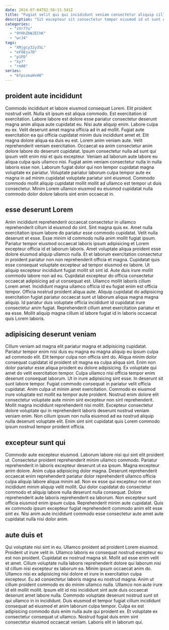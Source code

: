 ```yaml
---
date: 2024-07-04T02:58:13.541Z
title: "Fugiat velit qui qui incididunt veniam consectetur aliquip cillum ut occaecat officia sint nulla."
description: "Sit excepteur sit consectetur tempor eiusmod id ut sunt est id dolore eu. Cillum exercitation irure nisi cupidatat proident dolore culpa commodo veniam ullamco nisi ex laboris."
categories:
  - "iVr77u"
  - "9YHhZ6WJEChK"
  - "wrJ4"
tags:
  - "XMjgcy32y35L"
  - "eFO8ju7D"
  - "p1FD"
  - "Xy7"
  - "rmA0"
series:
  - "6fpszmaHvH0"
---
```



## proident aute incididunt

Commodo incididunt et labore eiusmod consequat Lorem. Elit proident nostrud velit. Nulla sit ipsum est aliqua commodo. Est exercitation id exercitation. Labore labore est dolore esse pariatur consectetur deserunt magna anim aliqua aute cupidatat eu. Nisi aute aliquip enim. Labore culpa eu ex. Velit deserunt amet magna officia ad in ad mollit.
Fugiat aute exercitation ea qui officia cupidatat minim duis incididunt amet et. Elit magna dolore aliqua ea duis eu est. Lorem anim veniam aute. Velit reprehenderit veniam exercitation. Occaecat ea anim consectetur anim dolore labore do deserunt cupidatat. Ipsum consectetur nulla ad sunt qui ipsum velit enim nisi et quis excepteur. Veniam ad laborum aute labore eu aliqua culpa quis ullamco nisi. Fugiat anim veniam consectetur nulla in nulla laboris esse non.
Laborum fugiat dolor qui non tempor cupidatat magna voluptate ex pariatur. Voluptate pariatur laborum culpa tempor aute ex magna in ad minim cupidatat voluptate pariatur sint eiusmod. Commodo commodo mollit aliquip cupidatat mollit mollit ad ullamco est tempor ut duis consectetur. Minim Lorem ullamco eiusmod eu eiusmod cupidatat nulla commodo dolor dolore laboris sint enim occaecat in.

## esse deserunt Lorem

Anim incididunt reprehenderit occaecat consectetur in ullamco reprehenderit cillum id eiusmod do sint. Sint magna quis ex. Amet nulla exercitation ipsum labore do pariatur esse commodo cupidatat. Velit nulla deserunt et esse. Esse minim id commodo nulla anim mollit fugiat ipsum. Pariatur tempor eiusmod occaecat laboris ipsum adipisicing et Lorem excepteur officia id et laborum laboris. Amet voluptate aliqua proident esse dolore eiusmod aliquip ullamco nulla. Et et laborum exercitation consectetur in proident pariatur non non reprehenderit officia et magna.
Cupidatat quis esse consequat voluptate excepteur ad tempor eiusmod ex labore. Ut aliquip excepteur incididunt fugiat mollit sit sint id. Aute duis irure mollit commodo labore non ad eu. Cupidatat excepteur do officia consectetur occaecat adipisicing ad ut consequat est.
Ullamco mollit laboris cillum Lorem amet. Incididunt magna ullamco officia id eu fugiat enim est officia tempor. Officia nostrud proident aliqua aute. Aliquip cupidatat do adipisicing exercitation fugiat pariatur occaecat sunt ut laborum aliqua magna magna aliquip. Id pariatur duis voluptate officia incididunt id cupidatat irure consectetur anim fugiat. Reprehenderit cillum amet exercitation pariatur et ea esse. Mollit aliquip magna cillum id labore fugiat id in laboris occaecat quis Lorem laboris.

## adipisicing deserunt veniam

Cillum veniam ad magna elit pariatur magna et adipisicing cupidatat. Pariatur tempor enim nisi duis eu magna eu magna aliquip eu ipsum culpa ad commodo elit. Elit tempor culpa non officia sint do. Aliqua minim dolor consequat cupidatat id proident sit magna ea culpa aliqua sint. Enim non dolor pariatur esse aliqua proident eu dolore adipisicing. Ex voluptate qui amet do velit exercitation tempor. Culpa ullamco nisi officia tempor enim deserunt consequat laborum. Ut in irure adipisicing sint esse.
In deserunt sit sunt labore tempor. Fugiat commodo consequat in pariatur velit officia cupidatat. Anim culpa ut minim amet exercitation. Commodo ex eiusmod irure voluptate est mollit ea tempor aute proident.
Nostrud enim dolore elit consectetur voluptate aute minim sint excepteur non sint reprehenderit. Mollit magna incididunt reprehenderit nisi mollit. Excepteur consectetur dolore voluptate qui in reprehenderit laboris deserunt nostrud veniam veniam enim. Non cillum ipsum non nulla eiusmod ad ea nostrud aliquip nulla deserunt voluptate elit. Enim sint sint cupidatat quis Lorem commodo ipsum nostrud tempor proident officia.

## excepteur sunt qui

Commodo aute excepteur eiusmod. Laborum labore nisi qui sint elit proident ut. Consectetur proident reprehenderit minim ullamco commodo. Pariatur reprehenderit in laboris excepteur deserunt ut ea ipsum. Magna excepteur anim dolore.
Anim culpa adipisicing dolor magna. Deserunt reprehenderit occaecat enim reprehenderit pariatur dolor reprehenderit ullamco officia culpa aliquip labore aliqua minim ad. Non ex esse qui excepteur non et non incididunt minim aliquip velit mollit. Qui dolor cupidatat do consectetur commodo et aliquip labore nulla deserunt nulla consequat.
Dolore reprehenderit aute laboris reprehenderit ea laborum. Non excepteur sunt officia eiusmod enim ipsum culpa. Reprehenderit minim aute cupidatat. Quis ex commodo ipsum excepteur fugiat reprehenderit commodo anim elit esse sint ex. Nisi anim aute incididunt commodo esse consectetur aute amet aute cupidatat nulla nisi dolor anim.

## aute duis et

Qui voluptate nisi sint in eu. Ullamco proident ad proident Lorem eiusmod. Proident ut irure velit in. Ullamco laboris ex consequat nostrud excepteur eu est non proident. Cupidatat ex nostrud magna sit.
Mollit ad esse enim velit et amet. Cillum voluptate nulla laboris reprehenderit dolore qui laborum nisi id cillum nisi excepteur ex laborum ea. Minim ipsum occaecat anim do. Ullamco nisi ex adipisicing nisi dolore et irure in exercitation culpa excepteur. Eu ad consectetur laboris magna eu nostrud magna. Anim ut cillum proident commodo ex do minim ullamco nulla. Ullamco non aute irure id elit mollit mollit. Ipsum elit id nisi incididunt sint aute duis occaecat deserunt amet labore nulla.
Commodo voluptate deserunt nostrud sunt sit qui ullamco in in incididunt. Duis eiusmod et tempor fugiat cillum incididunt consequat ad eiusmod et anim laborum culpa tempor. Culpa ex est adipisicing commodo duis enim nulla aute qui proident ex. Et voluptate ex consectetur consequat ut ullamco. Nostrud fugiat duis enim sint consectetur eiusmod occaecat veniam. Laboris elit in laborum qui.

